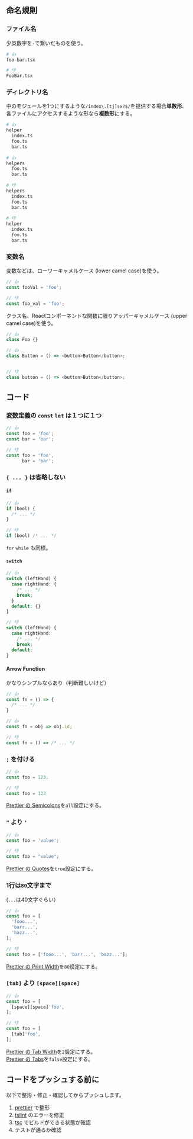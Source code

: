 ## 命名規則

### ファイル名

少英数字を`-`で繋いだものを使う。

```sh
# 👍
foo-bar.tsx

# 👎
FooBar.tsx
```

### ディレクトリ名

中のモジュールを1つにするような`/index\.[tj]sx?$/`を提供する場合**単数形**、各ファイルにアクセスするような形なら**複数形**にする。

```sh
# 👍
helper
  index.ts
  foo.ts
  bar.ts
  
# 👍
helpers
  foo.ts
  bar.ts
  
# 👎
helpers
  index.ts
  foo.ts
  bar.ts
  
# 👎
helper
  index.ts
  foo.ts
  bar.ts
```

### 変数名

変数などは、ローワーキャメルケース (lower camel case)を使う。

```ts
// 👍
const fooVal = 'foo';

// 👎
const foo_val = 'foo';
```

クラス名、Reactコンポーネントな関数に限りアッパーキャメルケース (upper camel case)を使う。

```ts
// 👍
class Foo {}

// 👍
class Button = () => <button>Button</button>;


// 👎
class button = () => <button>Button</button>;
```

## コード

### 変数定義の `const` `let` は１つに１つ

```ts
// 👍
const foo = 'foo';
const bar = 'bar';

// 👎
const foo = 'foo',
      bar = 'bar';
```

### `{ ... }` は省略しない

#### `if` 

```ts
// 👍
if (bool) {
  /* ... */
}

// 👎
if (bool) /* ... */
```

`for` `while` も同様。

#### `switch` 

```ts
// 👍
switch (leftHand) {
  case rightHand: {
    /* ... */
    break;
  }
  default: {}
}

// 👎
switch (leftHand) {
  case rightHand:
    /* ... */
    break;
  default:
}
```

#### Arrow Function

かなりシンプルならあり（判断難しいけど）

```ts
// 👍
const fn = () => {
  /* ... */
}

// 👍
const fn = obj => obj.id;

// 👎
const fn = () => /* ... */
```

### `;` を付ける

```ts
// 👍
const foo = 123;

// 👎
const foo = 123
```

[Prettier の Semicolons](https://prettier.io/docs/en/options.html#semicolons)を`all`設定にする。

### `"` より `'`

```ts
// 👍
const foo = 'value';

// 👎
const foo = "value";
```

[Prettier の Quotes](https://prettier.io/docs/en/options.html#quotes)を`true`設定にする。

### 1行は`80`文字まで

(`...`は40文字ぐらい）

```ts
// 👍
const foo = [
  'fooo...',
  'barr...',
  'bazz...',
];

// 👎
const foo = ['fooo...', 'barr...', 'bazz...'];
```

[Prettier の Print Width](https://prettier.io/docs/en/options.html#print-width)を`80`設定にする。

### `[tab]` より `[space][space]`

```ts
// 👍
const foo = [
  [space][space]'foo',
];

// 👎
const foo = [
  [tab]'foo',
];
```

[Prettier の Tab Width](https://prettier.io/docs/en/options.html#tab-width)を`2`設定にする。  
[Prettier の Tabs](https://prettier.io/docs/en/options.html#tabs)を`false`設定にする。

## コードをプッシュする前に

以下で整形・修正・確認してからプッシュします。

1. [prettier](https://github.com/prettier/prettier) で整形
2. [tslint](https://github.com/palantir/tslint) のエラーを修正
3. [tsc](https://github.com/Microsoft/TypeScript) でビルドができる状態か確認
4. テストが通るか確認
